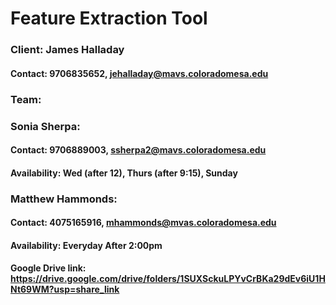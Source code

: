 # Feature Extraction Tool

### Client: James Halladay
#### Contact: 9706835652, jehalladay@mavs.coloradomesa.edu

### Team:
### Sonia Sherpa: 
#### Contact: 9706889003, ssherpa2@mavs.coloradomesa.edu
#### Availability: Wed (after 12), Thurs (after 9:15), Sunday

### Matthew Hammonds:
#### Contact: 4075165916, mhammonds@mvas.coloradomesa.edu
#### Availability: Everyday After 2:00pm

#### Google Drive link: https://drive.google.com/drive/folders/1SUXSckuLPYvCrBKa29dEv6iU1HNt69WM?usp=share_link
